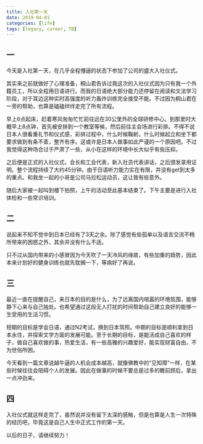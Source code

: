 ```yaml
---
title: 入社第一天
date: 2019-04-01
categories: [life]
tags: [legacy, career, TB]
---
```


一
---

今天是入社第一天，在几乎全程懵逼的状态下参加了公司的盛大入社仪式。

其实来之前就做好了心理准备，桐山君告诉过我这次的入社仪式因为只有我一个外籍员工，所以全程用日语进行。而我的日语绝大部分能力还停留在阅读和文法学习阶段，对于耳边这种实时高强度的听力轰炸训练完全接受不能。不过因为桐山君在一旁的帮助，也算是磕磕绊绊走完了所有流程。

早上6点起床，赶着寒风匆匆忙忙前往远在30公里外的全球研修中心。到那里时大概早上8点钟，首先被安排到一个教室等候，然后前往主会场进行彩排。不得不说日本人很看重礼节和仪式感，彩排过程中，什么时候鞠躬，什么时候起立和坐下都要求做到有条不紊，整齐有序。这或许是日本人做事如此严谨的一个原因吧。不过我觉得这种场合过于严肃了一些，从小在这样的环境中长大似乎有些压抑。

之后便是正式的入社仪式，会长和工会代表，新入社员代表讲话，之后颁发录用证明。整个流程持续了大约45分钟。由于日语听力能力实在有限，并没有get到太多的重点。和我坐一起的小哥是公司马拉松运动员，这让我有些意外。

随后大家被一起叫到楼下拍照，上午的活动至此基本结束了。下午主要是进行入社体检和一些常识培训。

二
---
说起来不知不觉中到日本已经有了3天之余。除了感觉有些孤单以及语言交流不畅所带来的困惑之外，其余并没有什么不适。

只不过从国内带来的小感冒因为今天吹了一天冷风的缘故，有些加重的趋势，因此本来计划好的健身训练也就先耽搁一下，等病好了再说。

三
---
最近一直在提醒自己，来日本的目的是什么，为了远离国内喧嚣的环境氛围，能够静下心来与自己独处。也希望通过这段无人打扰的时间帮助自己建立良好的能够一生受用的生活习惯。

短期的目标是学会日语，通过N2考试，换到日本驾照。中期的目标是顺利拿到日本永住，并探索文学方面的发展可能。至于长期的目标，是能活成自己喜欢的样子，做自己喜欢做的事，热爱生活，有一些高雅的兴趣爱好，能实现财富自由，不为世俗所困。

今天看到一篇文章说越牛逼的人机会成本越高，就像佛教中的“见知障”一样，在某些时候往往会阻碍个人的发展。因此在做事的时候不要总是过多的瞻前顾后，拿出一点冲劲来。

四
---
入社仪式就这样走完了，虽然说并没有留下太深的感触，但是也算是人生一次特殊的经历吧，毕竟这是自己人生中正式工作的第一天。

以后的日子，请继续努力！

